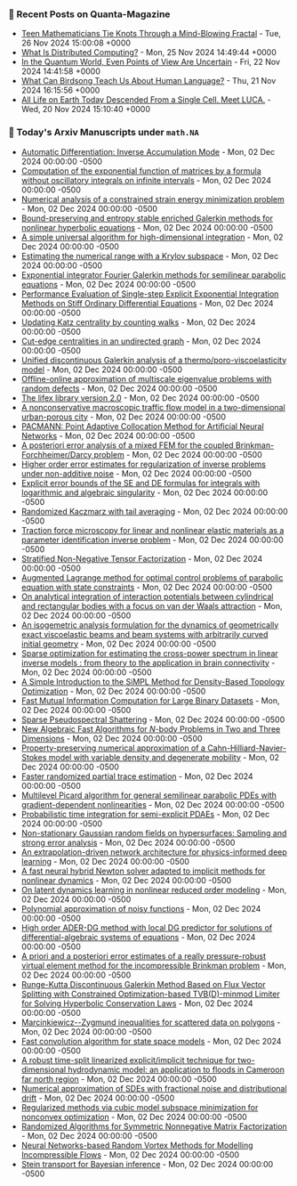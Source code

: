 ### 📝 Recent Posts on Quanta-Magazine
<!-- quanta starts -->
* <a href="https://www.quantamagazine.org/teen-mathematicians-tie-knots-through-a-mind-blowing-fractal-20241126/">Teen Mathematicians Tie Knots Through a Mind-Blowing Fractal</a> - Tue, 26 Nov 2024 15:00:08 +0000
* <a href="https://www.quantamagazine.org/what-is-distributed-computing-20241125/">What Is Distributed Computing?</a> - Mon, 25 Nov 2024 14:49:44 +0000
* <a href="https://www.quantamagazine.org/in-the-quantum-world-even-points-of-view-are-uncertain-20241122/">In the Quantum World, Even Points of View Are Uncertain</a> - Fri, 22 Nov 2024 14:41:58 +0000
* <a href="https://www.quantamagazine.org/what-can-birdsong-teach-us-about-human-language-20241121/">What Can Birdsong Teach Us About Human Language?</a> - Thu, 21 Nov 2024 16:15:56 +0000
* <a href="https://www.quantamagazine.org/all-life-on-earth-today-descended-from-a-single-cell-meet-luca-20241120/">All Life on Earth Today Descended From a Single Cell. Meet LUCA.</a> - Wed, 20 Nov 2024 15:10:40 +0000
<!-- quanta ends -->

### 📝 Today's Arxiv Manuscripts under ``math.NA``
<!-- arxiv-math-na starts -->
* <a href="https://arxiv.org/abs/2411.18786">Automatic Differentiation: Inverse Accumulation Mode</a> - Mon, 02 Dec 2024 00:00:00 -0500
* <a href="https://arxiv.org/abs/2411.19086">Computation of the exponential function of matrices by a formula without oscillatory integrals on infinite intervals</a> - Mon, 02 Dec 2024 00:00:00 -0500
* <a href="https://arxiv.org/abs/2411.19089">Numerical analysis of a constrained strain energy minimization problem</a> - Mon, 02 Dec 2024 00:00:00 -0500
* <a href="https://arxiv.org/abs/2411.19160">Bound-preserving and entropy stable enriched Galerkin methods for nonlinear hyperbolic equations</a> - Mon, 02 Dec 2024 00:00:00 -0500
* <a href="https://arxiv.org/abs/2411.19164">A simple universal algorithm for high-dimensional integration</a> - Mon, 02 Dec 2024 00:00:00 -0500
* <a href="https://arxiv.org/abs/2411.19165">Estimating the numerical range with a Krylov subspace</a> - Mon, 02 Dec 2024 00:00:00 -0500
* <a href="https://arxiv.org/abs/2411.19265">Exponential integrator Fourier Galerkin methods for semilinear parabolic equations</a> - Mon, 02 Dec 2024 00:00:00 -0500
* <a href="https://arxiv.org/abs/2411.19374">Performance Evaluation of Single-step Explicit Exponential Integration Methods on Stiff Ordinary Differential Equations</a> - Mon, 02 Dec 2024 00:00:00 -0500
* <a href="https://arxiv.org/abs/2411.19560">Updating Katz centrality by counting walks</a> - Mon, 02 Dec 2024 00:00:00 -0500
* <a href="https://arxiv.org/abs/2411.19603">Cut-edge centralities in an undirected graph</a> - Mon, 02 Dec 2024 00:00:00 -0500
* <a href="https://arxiv.org/abs/2411.19610">Unified discontinuous Galerkin analysis of a thermo/poro-viscoelasticity model</a> - Mon, 02 Dec 2024 00:00:00 -0500
* <a href="https://arxiv.org/abs/2411.19614">Offline-online approximation of multiscale eigenvalue problems with random defects</a> - Mon, 02 Dec 2024 00:00:00 -0500
* <a href="https://arxiv.org/abs/2411.19624">The lifex library version 2.0</a> - Mon, 02 Dec 2024 00:00:00 -0500
* <a href="https://arxiv.org/abs/2411.19625">A nonconservative macroscopic traffic flow model in a two-dimensional urban-porous city</a> - Mon, 02 Dec 2024 00:00:00 -0500
* <a href="https://arxiv.org/abs/2411.19632">PACMANN: Point Adaptive Collocation Method for Artificial Neural Networks</a> - Mon, 02 Dec 2024 00:00:00 -0500
* <a href="https://arxiv.org/abs/2411.19695">A posteriori error analysis of a mixed FEM for the coupled Brinkman-Forchheimer/Darcy problem</a> - Mon, 02 Dec 2024 00:00:00 -0500
* <a href="https://arxiv.org/abs/2411.19736">Higher order error estimates for regularization of inverse problems under non-additive noise</a> - Mon, 02 Dec 2024 00:00:00 -0500
* <a href="https://arxiv.org/abs/2411.19755">Explicit error bounds of the SE and DE formulas for integrals with logarithmic and algebraic singularity</a> - Mon, 02 Dec 2024 00:00:00 -0500
* <a href="https://arxiv.org/abs/2411.19877">Randomized Kaczmarz with tail averaging</a> - Mon, 02 Dec 2024 00:00:00 -0500
* <a href="https://arxiv.org/abs/2411.19917">Traction force microscopy for linear and nonlinear elastic materials as a parameter identification inverse problem</a> - Mon, 02 Dec 2024 00:00:00 -0500
* <a href="https://arxiv.org/abs/2411.18805">Stratified Non-Negative Tensor Factorization</a> - Mon, 02 Dec 2024 00:00:00 -0500
* <a href="https://arxiv.org/abs/2411.18958">Augmented Lagrange method for optimal control problems of parabolic equation with state constraints</a> - Mon, 02 Dec 2024 00:00:00 -0500
* <a href="https://arxiv.org/abs/2411.19035">On analytical integration of interaction potentials between cylindrical and rectangular bodies with a focus on van der Waals attraction</a> - Mon, 02 Dec 2024 00:00:00 -0500
* <a href="https://arxiv.org/abs/2411.19054">An isogemetric analysis formulation for the dynamics of geometrically exact viscoelastic beams and beam systems with arbitrarily curved initial geometry</a> - Mon, 02 Dec 2024 00:00:00 -0500
* <a href="https://arxiv.org/abs/2411.19225">Sparse optimization for estimating the cross-power spectrum in linear inverse models : from theory to the application in brain connectivity</a> - Mon, 02 Dec 2024 00:00:00 -0500
* <a href="https://arxiv.org/abs/2411.19421">A Simple Introduction to the SiMPL Method for Density-Based Topology Optimization</a> - Mon, 02 Dec 2024 00:00:00 -0500
* <a href="https://arxiv.org/abs/2411.19702">Fast Mutual Information Computation for Large Binary Datasets</a> - Mon, 02 Dec 2024 00:00:00 -0500
* <a href="https://arxiv.org/abs/2411.19926">Sparse Pseudospectral Shattering</a> - Mon, 02 Dec 2024 00:00:00 -0500
* <a href="https://arxiv.org/abs/2309.14085">New Algebraic Fast Algorithms for $N$-body Problems in Two and Three Dimensions</a> - Mon, 02 Dec 2024 00:00:00 -0500
* <a href="https://arxiv.org/abs/2310.01522">Property-preserving numerical approximation of a Cahn-Hilliard-Navier-Stokes model with variable density and degenerate mobility</a> - Mon, 02 Dec 2024 00:00:00 -0500
* <a href="https://arxiv.org/abs/2310.12364">Faster randomized partial trace estimation</a> - Mon, 02 Dec 2024 00:00:00 -0500
* <a href="https://arxiv.org/abs/2310.12545">Multilevel Picard algorithm for general semilinear parabolic PDEs with gradient-dependent nonlinearities</a> - Mon, 02 Dec 2024 00:00:00 -0500
* <a href="https://arxiv.org/abs/2406.07220">Probabilistic time integration for semi-explicit PDAEs</a> - Mon, 02 Dec 2024 00:00:00 -0500
* <a href="https://arxiv.org/abs/2406.08185">Non-stationary Gaussian random fields on hypersurfaces: Sampling and strong error analysis</a> - Mon, 02 Dec 2024 00:00:00 -0500
* <a href="https://arxiv.org/abs/2406.12460">An extrapolation-driven network architecture for physics-informed deep learning</a> - Mon, 02 Dec 2024 00:00:00 -0500
* <a href="https://arxiv.org/abs/2407.03945">A fast neural hybrid Newton solver adapted to implicit methods for nonlinear dynamics</a> - Mon, 02 Dec 2024 00:00:00 -0500
* <a href="https://arxiv.org/abs/2408.15183">On latent dynamics learning in nonlinear reduced order modeling</a> - Mon, 02 Dec 2024 00:00:00 -0500
* <a href="https://arxiv.org/abs/2410.02317">Polynomial approximation of noisy functions</a> - Mon, 02 Dec 2024 00:00:00 -0500
* <a href="https://arxiv.org/abs/2410.04018">High order ADER-DG method with local DG predictor for solutions of differential-algebraic systems of equations</a> - Mon, 02 Dec 2024 00:00:00 -0500
* <a href="https://arxiv.org/abs/2411.16067">A priori and a posteriori error estimates of a really pressure-robust virtual element method for the incompressible Brinkman problem</a> - Mon, 02 Dec 2024 00:00:00 -0500
* <a href="https://arxiv.org/abs/2411.16367">Runge-Kutta Discontinuous Galerkin Method Based on Flux Vector Splitting with Constrained Optimization-based TVB(D)-minmod Limiter for Solving Hyperbolic Conservation Laws</a> - Mon, 02 Dec 2024 00:00:00 -0500
* <a href="https://arxiv.org/abs/2411.16584">Marcinkiewicz--Zygmund inequalities for scattered data on polygons</a> - Mon, 02 Dec 2024 00:00:00 -0500
* <a href="https://arxiv.org/abs/2411.17729">Fast convolution algorithm for state space models</a> - Mon, 02 Dec 2024 00:00:00 -0500
* <a href="https://arxiv.org/abs/2411.17740">A robust time-split linearized explicit/implicit technique for two-dimensional hydrodynamic model: an application to floods in Cameroon far north region</a> - Mon, 02 Dec 2024 00:00:00 -0500
* <a href="https://arxiv.org/abs/2302.11455">Numerical approximation of SDEs with fractional noise and distributional drift</a> - Mon, 02 Dec 2024 00:00:00 -0500
* <a href="https://arxiv.org/abs/2306.14290">Regularized methods via cubic model subspace minimization for nonconvex optimization</a> - Mon, 02 Dec 2024 00:00:00 -0500
* <a href="https://arxiv.org/abs/2402.08134">Randomized Algorithms for Symmetric Nonnegative Matrix Factorization</a> - Mon, 02 Dec 2024 00:00:00 -0500
* <a href="https://arxiv.org/abs/2405.13691">Neural Networks-based Random Vortex Methods for Modelling Incompressible Flows</a> - Mon, 02 Dec 2024 00:00:00 -0500
* <a href="https://arxiv.org/abs/2409.01464">Stein transport for Bayesian inference</a> - Mon, 02 Dec 2024 00:00:00 -0500
<!-- arxiv-math-na ends -->
